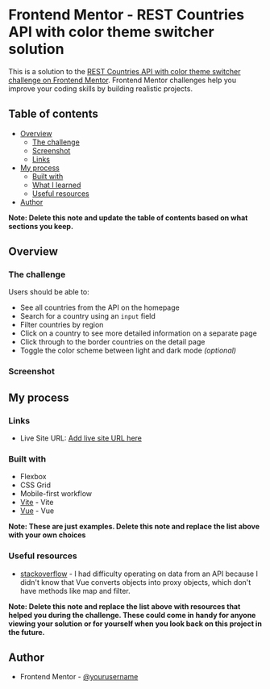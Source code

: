 # Frontend Mentor - REST Countries API with color theme switcher solution

This is a solution to the [REST Countries API with color theme switcher challenge on Frontend Mentor](https://www.frontendmentor.io/challenges/rest-countries-api-with-color-theme-switcher-5cacc469fec04111f7b848ca). Frontend Mentor challenges help you improve your coding skills by building realistic projects. 

## Table of contents

- [Overview](#overview)
  - [The challenge](#the-challenge)
  - [Screenshot](#screenshot)
  - [Links](#links)
- [My process](#my-process)
  - [Built with](#built-with)
  - [What I learned](#what-i-learned)
  - [Useful resources](#useful-resources)
- [Author](#author)

**Note: Delete this note and update the table of contents based on what sections you keep.**

## Overview

### The challenge

Users should be able to:

- See all countries from the API on the homepage
- Search for a country using an `input` field
- Filter countries by region
- Click on a country to see more detailed information on a separate page
- Click through to the border countries on the detail page
- Toggle the color scheme between light and dark mode *(optional)*

### Screenshot

## My process

### Links

- Live Site URL: [Add live site URL here](https://rest-countries-api-steel-mu.vercel.app/)

### Built with

- Flexbox
- CSS Grid
- Mobile-first workflow
- [Vite](https://vitejs.dev/) - Vite
- [Vue](https://vuejs.org/) - Vue

**Note: These are just examples. Delete this note and replace the list above with your own choices**

### Useful resources

- [stackoverflow](https://stackoverflow.com/questions/67166361/why-does-an-object-change-into-a-proxy-object-in-vue) - I had difficulty operating on data from an API because I didn't know that Vue converts objects into proxy objects, which don't have methods like map and filter.

**Note: Delete this note and replace the list above with resources that helped you during the challenge. These could come in handy for anyone viewing your solution or for yourself when you look back on this project in the future.**

## Author

- Frontend Mentor - [@yourusername](https://www.frontendmentor.io/profile/JakubZapadka)